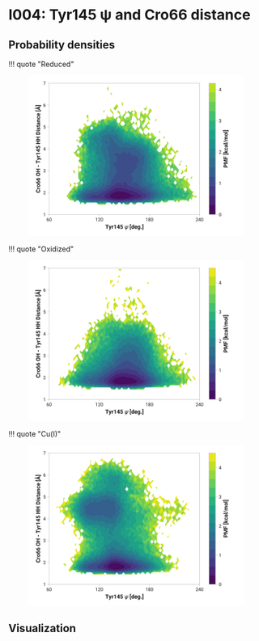 # I004: Tyr145 ψ and Cro66 distance

## Probability densities

!!! quote "Reduced"
    <figure markdown>
    ![](./i004-pes-reduced.png)
    </figure>

!!! quote "Oxidized"
    <figure markdown>
    ![](./i004-pes-oxidized.png)
    </figure>

!!! quote "Cu(I)"
    <figure markdown>
    ![](./i004-pes-cu.png)
    </figure>

## Visualization

<div id="reduced-view" class="mol-container"></div>
<script>
document.addEventListener('DOMContentLoaded', (event) => {
    const viewer = molstar.Viewer.create('reduced-view', {
        layoutIsExpanded: false,
        layoutShowControls: false,
        layoutShowRemoteState: false,
        layoutShowSequence: true,
        layoutShowLog: false,
        layoutShowLeftPanel: false,
        viewportShowExpand: true,
        viewportShowSelectionMode: true,
        viewportShowAnimation: false,
        pdbProvider: 'rcsb',
    }).then(viewer => {
        // viewer.loadStructureFromUrl("/analysis/005-rogfp-glh-md/data/traj/frame_106403.pdb", "pdb");
        viewer.loadSnapshotFromUrl("/misc/002-molstar-states/reduced-example.molj", "molj");
    });
});
</script>

